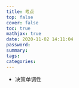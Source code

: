 ```yaml
---
title: 考点
top: false
cover: false
toc: true
mathjax: true
date: 2020-11-02 14:11:04
password:
summary:
tags:
categories:
---
```


* 决策单调性

<!--more-->
